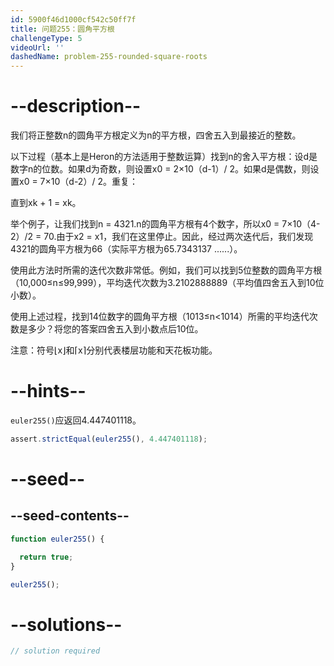 ```yaml
---
id: 5900f46d1000cf542c50ff7f
title: 问题255：圆角平方根
challengeType: 5
videoUrl: ''
dashedName: problem-255-rounded-square-roots
---
```


# --description--

我们将正整数n的圆角平方根定义为n的平方根，四舍五入到最接近的整数。

以下过程（基本上是Heron的方法适用于整数运算）找到n的舍入平方根：设d是数字n的位数。如果d为奇数，则设置x0 = 2×10（d-1）/ 2。如果d是偶数，则设置x0 = 7×10（d-2）/ 2。重复：

直到xk + 1 = xk。

举个例子，让我们找到n = 4321.n的圆角平方根有4个数字，所以x0 = 7×10（4-2）/2 = 70.由于x2 = x1，我们在这里停止。因此，经过两次迭代后，我们发现4321的圆角平方根为66（实际平方根为65.7343137 ......）。

使用此方法时所需的迭代次数非常低。例如，我们可以找到5位整数的圆角平方根（10,000≤n≤99,999），平均迭代次数为3.2102888889（平均值四舍五入到10位小数）。

使用上述过程，找到14位数字的圆角平方根（1013≤n&lt;1014）所需的平均迭代次数是多少？将您的答案四舍五入到小数点后10位。

注意：符号⌊x⌋和⌈x⌉分别代表楼层功能和天花板功能。

# --hints--

`euler255()`应返回4.447401118。

```js
assert.strictEqual(euler255(), 4.447401118);
```

# --seed--

## --seed-contents--

```js
function euler255() {

  return true;
}

euler255();
```

# --solutions--

```js
// solution required
```
